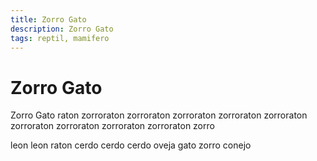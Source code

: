 ```yaml
---
title: Zorro Gato
description: Zorro Gato
tags: reptil, mamifero
---
```


# Zorro Gato

Zorro Gato raton zorroraton zorroraton zorroraton zorroraton zorroraton zorroraton zorroraton zorroraton zorroraton zorro

leon leon raton cerdo cerdo cerdo oveja gato zorro conejo